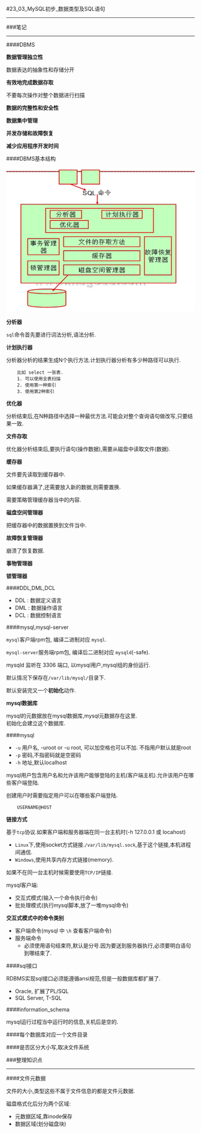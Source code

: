 #23_03_MySQL初步_数据类型及SQL语句

---

###笔记

---

####DBMS

**数据管理独立性**

数据表达的抽象性和存储分开

**有效地完成数据存取**

不要每次操作对整个数据进行扫描

**数据的完整性和安全性**

**数据集中管理**

**并发存储和故障恢复**

**减少应用程序开发时间**

####DBMS基本结构

![DBMS基本结构](./img/23_03_1.png "23_03_1.png")

**分析器**

`sql`命令首先要进行词法分析,语法分析.

**计划执行器**

分析器分析的结果生成N个执行方法.计划执行器分析有多少种路径可以执行.

		比如 select 一张表.
		1. 可以使用全表扫描
		2. 使用第一种索引
		3. 使用第2种索引
		
**优化器**

分析结束后,在N种路径中选择一种最优方法.可能会对整个查询语句做改写,只要结果一致.

**文件存取**

优化器分析结束后,要执行语句(操作数据),需要从磁盘中读取文件(数据).

**缓存器**

文件要先读取到缓存器中.

如果缓存器满了,还需要放入新的数据,则需要置换.

需要策略管理缓存器当中的内容.
		
**磁盘空间管理器**

把缓存器中的数据置换到文件当中.

**故障恢复管理器**

崩溃了恢复数据.

**事物管理器**	

**锁管理器**

####DDL,DML,DCL

* DDL : 数据定义语言
* DML : 数据操作语言
* DCL : 数据控制语言
		
####mysql,mysql-server

`mysql`客户端rpm包, 编译二进制对应 `mysql`.

`mysql-server`服务端rpm包, 编译后二进制对应 `mysqld`(-safe).

mysqld 监听在 3306 端口, 以mysql用户,mysql组的身份运行.
		
默认情况下保存在`/var/lib/mysql/`目录下.

默认安装完又一个**初始化**动作.		
		
**mysql数据库**		
		
mysql的元数据放在mysql数据库,mysql元数据存在这里.		
初始化会建立这个数据库.

####mysql

* `-u` 用户名, -uroot or -u root, 可以加空格也可以不加. 不指用户默认就是root
* `-p` 密码,不指密码就是空密码 
* `-h` 地址,默认localhost
		
mysql用户包含用户名和允许该用户能够登陆的主机(客户端主机).允许该用户在哪些客户端登陆.

创建用户时需要指定用户可以在哪些客户端登陆.

		USERNAME@HOST
				
**链接方式**
		
基于`tcp`协议.如果客户端和服务器端在同一台主机时(-h 127.0.0.1 或 locahost)

* `Linux`下,使用socket方式链接.`/var/lib/mysql.sock`,基于这个链接,本机进程间通信.
* `Windows`,使用共享内存方式链接(memory).	
	
如果不在同一台主机时候需要使用`TCP/IP`链接.	
	
mysql客户端:

* 交互式模式(输入一个命令执行命令)
* 批处理模式(执行mysql脚本,放了一堆mysql命令)
	
**交互式模式中的命令类别**

* 客户端命令(mysql 中 `\h` 查看客户端命令)
* 服务端命令
	* 必须使用语句结束符,默认是分号.因为要送到服务器执行,必须要明白语句到哪结束了.
	
####sql接口

RDBMS实现sql接口必须能遵循ansi规范,但是一般数据库都扩展了.

* Oracle, 扩展了PL/SQL
* SQL Server, T-SQL

####information_schema

mysql运行过程当中运行时的信息,关机后是空的.

####每个数据库对应一个文件目录

####是否区分大小写,取决文件系统
	
###整理知识点

---

####文件元数据

文件的大小,类型这些不属于文件信息的都是文件元数据.

磁盘格式化后分为两个区域:

* 元数据区域,靠inode保存
* 数据区域(划分磁盘块)